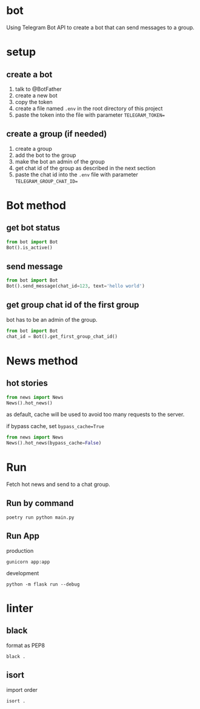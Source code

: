 # bot

Using Telegram Bot API to create a bot that can send messages to a group.

# setup

## create a bot

1. talk to @BotFather
2. create a new bot
3. copy the token
4. create a file named `.env` in the root directory of this project
5. paste the token into the file with parameter `TELEGRAM_TOKEN=`

## create a group (if needed)

1. create a group
2. add the bot to the group
3. make the bot an admin of the group
4. get chat id of the group as described in the next section
5. paste the chat id into the `.env` file with parameter `TELEGRAM_GROUP_CHAT_ID=`

# Bot method

## get bot status

```python
from bot import Bot
Bot().is_active()
```

## send message

```python
from bot import Bot
Bot().send_message(chat_id=123, text='hello world')
```

## get group chat id of the first group

bot has to be an admin of the group.

```python
from bot import Bot
chat_id = Bot().get_first_group_chat_id()
```

# News method

## hot stories

```python
from news import News
News().hot_news()
```

as default, cache will be used to avoid too many requests to the server.

if bypass cache, set `bypass_cache=True`

```python
from news import News
News().hot_news(bypass_cache=False)
```

# Run

Fetch hot news and send to a chat group.

## Run by command

```shell
poetry run python main.py
```

## Run App

production

```shell
gunicorn app:app
```

development

```shell
python -m flask run --debug
```

# linter

## black

format as PEP8

```shell
black .
```

## isort

import order

```shell
isort .
```

